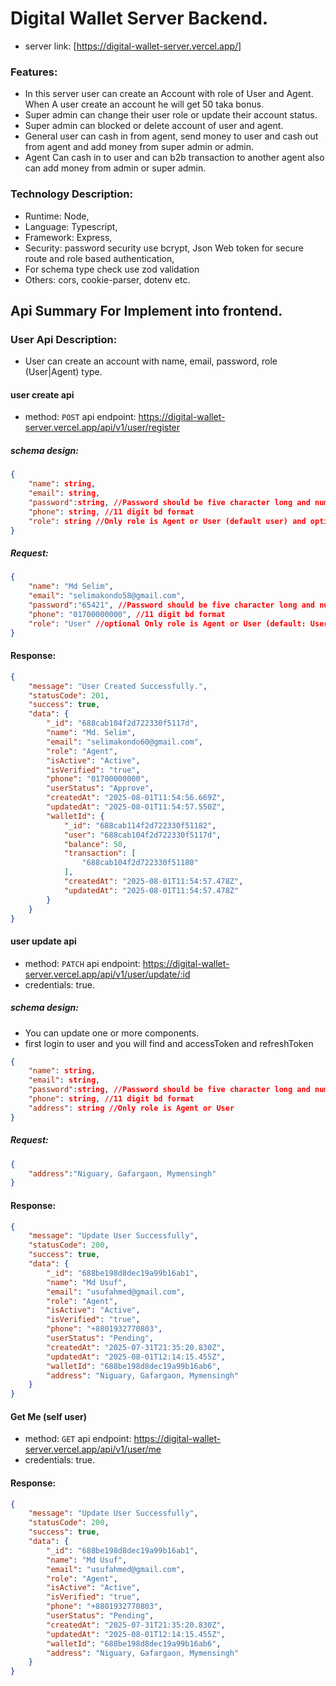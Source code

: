 # Digital Wallet Server Backend.

- server link: [https://digital-wallet-server.vercel.app/]

### Features:

- In this server user can create an Account with role of User and Agent. When A user create an account he will get 50 taka bonus.
- Super admin can change their user role or update their account status.
- Super admin can blocked or delete account of user and agent.
- General user can cash in from agent, send money to user and cash out from agent and add money from super admin or admin.
- Agent Can cash in to user and can b2b transaction to another agent also can add money from admin or super admin.

### Technology Description:

- Runtime: Node,
- Language: Typescript,
- Framework: Express,
- Security: password security use bcrypt, Json Web token for secure route and role based authentication,
- For schema type check use zod validation
- Others: cors, cookie-parser, dotenv etc.

## Api Summary For Implement into frontend.

### User Api Description:

- User can create an account with name, email, password, role (User|Agent) type.

#### user create api

- method: `POST` api endpoint: https://digital-wallet-server.vercel.app/api/v1/user/register

##### schema design:

```json
{
    "name": string,
    "email": string,
    "password":string, //Password should be five character long and number format
    "phone": string, //11 digit bd format
    "role": string //Only role is Agent or User (default user) and optional
}
```

##### Request:

```json
{
    "name": "Md Selim",
    "email": "selimakondo58@gmail.com",
    "password":"65421", //Password should be five character long and number format
    "phone": "01700000000", //11 digit bd format
    "role": "User" //optional Only role is Agent or User (default: User)
}
```

#### Response:

```json
{
    "message": "User Created Successfully.",
    "statusCode": 201,
    "success": true,
    "data": {
        "_id": "688cab104f2d722330f5117d",
        "name": "Md. Selim",
        "email": "selimakondo60@gmail.com",
        "role": "Agent",
        "isActive": "Active",
        "isVerified": "true",
        "phone": "01700000000",
        "userStatus": "Approve",
        "createdAt": "2025-08-01T11:54:56.669Z",
        "updatedAt": "2025-08-01T11:54:57.550Z",
        "walletId": {
            "_id": "688cab114f2d722330f51182",
            "user": "688cab104f2d722330f5117d",
            "balance": 50,
            "transaction": [
                "688cab104f2d722330f51180"
            ],
            "createdAt": "2025-08-01T11:54:57.478Z",
            "updatedAt": "2025-08-01T11:54:57.478Z"
        }
    }
}
```

#### user update api

- method: `PATCH` api endpoint: https://digital-wallet-server.vercel.app/api/v1/user/update/:id
- credentials: true.

##### schema design:

- You can update one or more components.
- first login to user and you will find and accessToken and refreshToken


```json
{
    "name": string,
    "email": string,
    "password":string, //Password should be five character long and number format
    "phone": string, //11 digit bd format
    "address": string //Only role is Agent or User
}
```

##### Request:

```json
{
    "address":"Niguary, Gafargaon, Mymensingh"
}
```

#### Response:

```json
{
    "message": "Update User Successfully",
    "statusCode": 200,
    "success": true,
    "data": {
        "_id": "688be198d8dec19a99b16ab1",
        "name": "Md Usuf",
        "email": "usufahmed@gmail.com",
        "role": "Agent",
        "isActive": "Active",
        "isVerified": "true",
        "phone": "+8801932770803",
        "userStatus": "Pending",
        "createdAt": "2025-07-31T21:35:20.830Z",
        "updatedAt": "2025-08-01T12:14:15.455Z",
        "walletId": "688be198d8dec19a99b16ab6",
        "address": "Niguary, Gafargaon, Mymensingh"
    }
}
```

#### Get Me (self user)

- method: `GET` api endpoint: https://digital-wallet-server.vercel.app/api/v1/user/me
- credentials: true.

#### Response:

```json
{
    "message": "Update User Successfully",
    "statusCode": 200,
    "success": true,
    "data": {
        "_id": "688be198d8dec19a99b16ab1",
        "name": "Md Usuf",
        "email": "usufahmed@gmail.com",
        "role": "Agent",
        "isActive": "Active",
        "isVerified": "true",
        "phone": "+8801932770803",
        "userStatus": "Pending",
        "createdAt": "2025-07-31T21:35:20.830Z",
        "updatedAt": "2025-08-01T12:14:15.455Z",
        "walletId": "688be198d8dec19a99b16ab6",
        "address": "Niguary, Gafargaon, Mymensingh"
    }
}
```

